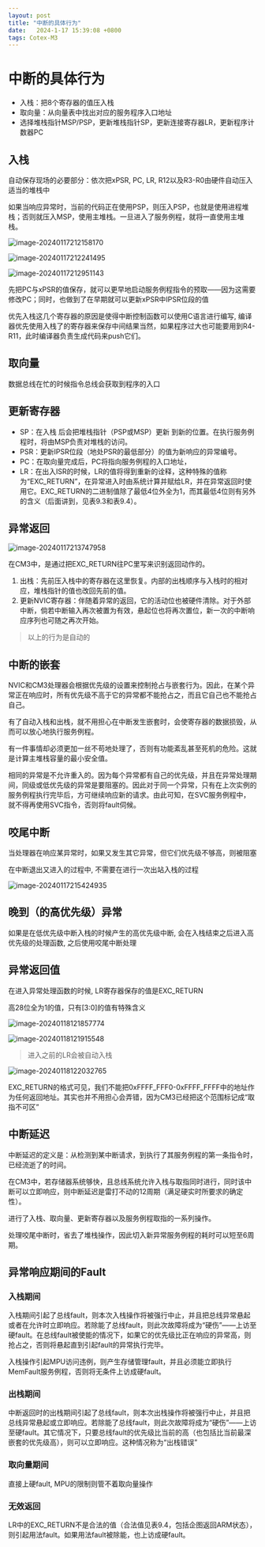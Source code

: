```yaml
---
layout: post
title: "中断的具体行为" 
date:   2024-1-17 15:39:08 +0800
tags: Cotex-M3
---
```


# 中断的具体行为

+ 入栈：把8个寄存器的值压入栈
+ 取向量：从向量表中找出对应的服务程序入口地址
+ 选择堆栈指针MSP/PSP，更新堆栈指针SP，更新连接寄存器LR，更新程序计数器PC

## 入栈

自动保存现场的必要部分：依次把xPSR, PC, LR, R12以及R3-R0由硬件自动压入适当的堆栈中

如果当响应异常时，当前的代码正在使用PSP，则压入PSP，也就是使用进程堆栈；否则就压入MSP，使用主堆栈。一旦进入了服务例程，就将一直使用主堆栈。

![image-20240117212158170](https://picture-01-1316374204.cos.ap-beijing.myqcloud.com/image/202401172121203.png)

![image-20240117212241495](https://picture-01-1316374204.cos.ap-beijing.myqcloud.com/image/202401172122523.png)

![image-20240117212951143](https://picture-01-1316374204.cos.ap-beijing.myqcloud.com/image/202401172129204.png)

先把PC与xPSR的值保存，就可以更早地启动服务例程指令的预取——因为这需要修改PC；同时，也做到了在早期就可以更新xPSR中IPSR位段的值

优先入栈这几个寄存器的原因是使得中断控制函数可以使用C语言进行编写, 编译器优先使用入栈了的寄存器来保存中间结果当然，如果程序过大也可能要用到R4-R11，此时编译器负责生成代码来push它们。

## 取向量

数据总线在忙的时候指令总线会获取到程序的入口

## 更新寄存器

+ SP：在入栈   后会把堆栈指针（PSP或MSP）更新 到新的位置。在执行服务例程时，将由MSP负责对堆栈的访问。
+ PSR：更新IPSR位段（地处PSR的最低部分）的值为新响应的异常编号。
+ PC：在取向量完成后，PC将指向服务例程的入口地址，
+ LR：在出入ISR的时候，LR的值将得到重新的诠释，这种特殊的值称为“EXC_RETURN”，在异常进入时由系统计算并赋给LR，并在异常返回时使用它。EXC_RETURN的二进制值除了最低4位外全为1，而其最低4位则有另外的含义（后面讲到，见表9.3和表9.4）。

## 异常返回

![image-20240117213747958](https://picture-01-1316374204.cos.ap-beijing.myqcloud.com/image/202401172137995.png)

在CM3中，是通过把EXC_RETURN往PC里写来识别返回动作的。

1. 出栈：先前压入栈中的寄存器在这里恢复。内部的出栈顺序与入栈时的相对应，堆栈指针的值也改回先前的值。
2. 更新NVIC寄存器：伴随着异常的返回，它的活动位也被硬件清除。对于外部中断，倘若中断输入再次被置为有效，悬起位也将再次置位，新一次的中断响应序列也可随之再次开始。

> 以上的行为是自动的

## 中断的嵌套

NVIC和CM3处理器会根据优先级的设置来控制抢占与嵌套行为。因此，在某个异常正在响应时，所有优先级不高于它的异常都不能抢占之，而且它自己也不能抢占自己。

有了自动入栈和出栈，就不用担心在中断发生嵌套时，会使寄存器的数据损毁，从而可以放心地执行服务例程。

有一件事情却必须更加一丝不苟地处理了，否则有功能紊乱甚至死机的危险。这就是计算主堆栈容量的最小安全值。

相同的异常是不允许重入的。因为每个异常都有自己的优先级，并且在异常处理期间，同级或低优先级的异常是要阻塞的。因此对于同一个异常，只有在上次实例的服务例程执行完毕后，方可继续响应新的请求。由此可知，在SVC服务例程中，就不得再使用SVC指令，否则将fault伺候。

## 咬尾中断

当处理器在响应某异常时，如果又发生其它异常，但它们优先级不够高，则被阻塞

在中断退出又进入的过程中, 不需要在进行一次出站入栈的过程

![image-20240117215424935](https://picture-01-1316374204.cos.ap-beijing.myqcloud.com/image/202401172154985.png)

## 晚到（的高优先级）异常

如果是在低优先级中断入栈的时候产生的高优先级中断, 会在入栈结束之后进入高优先级的处理函数, 之后使用咬尾中断处理

 ## 异常返回值

在进入异常处理函数的时候, LR寄存器保存的值是EXC_RETURN

高28位全为1的值，只有[3:0]的值有特殊含义

![image-20240118121857774](https://picture-01-1316374204.cos.ap-beijing.myqcloud.com/image/202401181218925.png)

![image-20240118121915548](https://picture-01-1316374204.cos.ap-beijing.myqcloud.com/image/202401181219577.png)

> 进入之前的LR会被自动入栈

![image-20240118122032765](https://picture-01-1316374204.cos.ap-beijing.myqcloud.com/image/202401181220815.png)

EXC_RETURN的格式可见，我们不能把0xFFFF_FFF0-0xFFFF_FFFF中的地址作为任何返回地址。其实也并不用担心会弄错，因为CM3已经把这个范围标记成“取指不可区”

## 中断延迟

中断延迟的定义是：从检测到某中断请求，到执行了其服务例程的第一条指令时，已经流逝了的时间。

在CM3中，若存储器系统够快，且总线系统允许入栈与取指同时进行，同时该中断可以立即响应，则中断延迟是雷打不动的12周期（满足硬实时所要求的确定性）。

进行了入栈、取向量、更新寄存器以及服务例程取指的一系列操作。

处理咬尾中断时，省去了堆栈操作，因此切入新异常服务例程的耗时可以短至6周期。

## 异常响应期间的Fault

### 入栈期间

入栈期间引起了总线fault，则本次入栈操作将被强行中止，并且把总线异常悬起或者在允许时立即响应。若除能了总线fault，则此次故障将成为“硬伤”——上访至硬fault。在总线fault被使能的情况下，如果它的优先级比正在响应的异常高，则抢占之，否则将悬起直到引起fault的异常执行完毕。

入栈操作引起MPU访问违例，则产生存储管理fault，并且必须能立即执行MemFault服务例程，否则将无条件上访成硬fault。

### 出栈期间

中断返回时的出栈期间引起了总线fault，则本次出栈操作将被强行中止，并且把总线异常悬起或立即响应。若除能了总线fault，则此次故障将成为“硬伤”——上访至硬fault。其它情况下，只要总线fault的优先级比当前的高（也包括比当前最深嵌套的优先级高），则可以立即响应。这种情况称为“出栈错误”

### 取向量期间

直接上硬fault, MPU的限制则管不着取向量操作

### 无效返回

LR中的EXC_RETURN不是合法的值（合法值见表9.4，包括企图返回ARM状态），则引起用法fault。如果用法fault被除能，也上访成硬fault。





